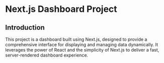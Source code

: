 # Next.js Dashboard Project

## Introduction
This project is a dashboard built using Next.js, designed to provide a comprehensive interface for displaying and managing data dynamically. It leverages the power of React and the simplicity of Next.js to deliver a fast, server-rendered dashboard experience.

